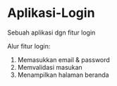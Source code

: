 # Aplikasi-Login
Sebuah aplikasi dgn fitur login

Alur fitur login:
1. Memasukkan email & password
2. Memvalidasi masukan
3. Menampilkan halaman beranda

